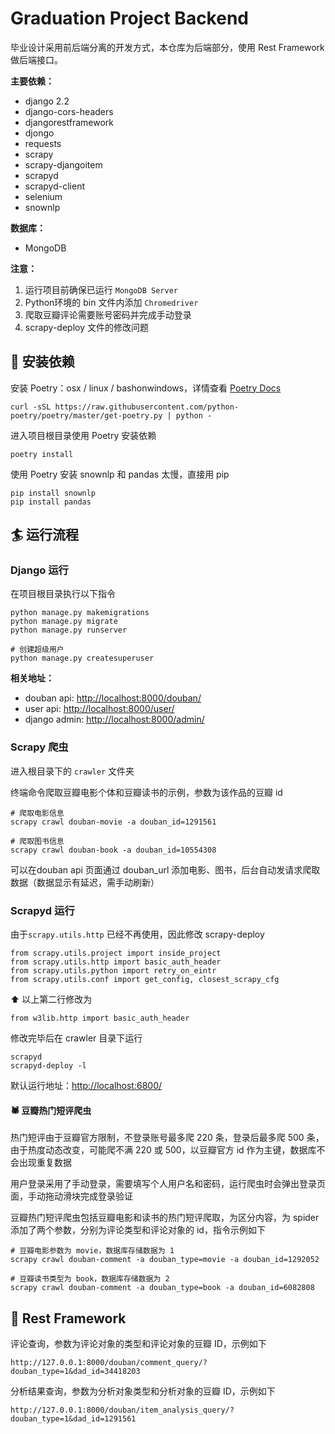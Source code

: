 # Graduation Project Backend

毕业设计采用前后端分离的开发方式，本仓库为后端部分，使用 Rest Framework 做后端接口。

**主要依赖：**
+ django 2.2
+ django-cors-headers
+ djangorestframework
+ djongo
+ requests
+ scrapy
+ scrapy-djangoitem
+ scrapyd
+ scrapyd-client
+ selenium
+ snownlp

**数据库：**
+ MongoDB

**注意：**
1. 运行项目前确保已运行 `MongoDB Server`
2. Python环境的 bin 文件内添加 `Chromedriver`
3. 爬取豆瓣评论需要账号密码并完成手动登录
4. scrapy-deploy 文件的修改问题

## 🚀 安装依赖
安装 Poetry：osx / linux / bashonwindows，详情查看 [Poetry Docs](https://python-poetry.org/docs/)
```
curl -sSL https://raw.githubusercontent.com/python-poetry/poetry/master/get-poetry.py | python -
```
进入项目根目录使用 Poetry 安装依赖
```
poetry install 
```
使用 Poetry 安装 snownlp 和 pandas 太慢，直接用 pip
```
pip install snownlp
pip install pandas
```

## 🏄 运行流程

### Django 运行
在项目根目录执行以下指令
```
python manage.py makemigrations
python manage.py migrate
python manage.py runserver

# 创建超级用户
python manage.py createsuperuser 
```

**相关地址：**
+ douban api: [http://localhost:8000/douban/](http://localhost:8000/douban/)
+ user api: [http://localhost:8000/user/](http://localhost:8000/user/)
+ django admin: [http://localhost:8000/admin/](http://localhost:8000/admin/)

### Scrapy 爬虫

进入根目录下的 `crawler` 文件夹

终端命令爬取豆瓣电影个体和豆瓣读书的示例，参数为该作品的豆瓣 id
```
# 爬取电影信息
scrapy crawl douban-movie -a douban_id=1291561

# 爬取图书信息
scrapy crawl douban-book -a douban_id=10554308
```

可以在douban api 页面通过 douban_url 添加电影、图书，后台自动发请求爬取数据（数据显示有延迟，需手动刷新）

### Scrapyd 运行
由于`scrapy.utils.http` 已经不再使用，因此修改 scrapy-deploy
```
from scrapy.utils.project import inside_project
from scrapy.utils.http import basic_auth_header
from scrapy.utils.python import retry_on_eintr
from scrapy.utils.conf import get_config, closest_scrapy_cfg
```
⬆️ 以上第二行修改为
```
from w3lib.http import basic_auth_header
```
修改完毕后在 crawler 目录下运行
```
scrapyd
scrapyd-deploy -l
```
默认运行地址：[http://localhost:6800/
](http://localhost:6800/)

#### 🕷️ 豆瓣热门短评爬虫
热门短评由于豆瓣官方限制，不登录账号最多爬 220 条，登录后最多爬 500 条，由于热度动态改变，可能爬不满 220 或 500，以豆瓣官方 id 作为主键，数据库不会出现重复数据<br>

用户登录采用了手动登录，需要填写个人用户名和密码，运行爬虫时会弹出登录页面，手动拖动滑块完成登录验证<br>

豆瓣热门短评爬虫包括豆瓣电影和读书的热门短评爬取，为区分内容，为 spider 添加了两个参数，分别为评论类型和评论对象的 id，指令示例如下

```
# 豆瓣电影参数为 movie，数据库存储数据为 1
scrapy crawl douban-comment -a douban_type=movie -a douban_id=1292052

# 豆瓣读书类型为 book，数据库存储数据为 2
scrapy crawl douban-comment -a douban_type=book -a douban_id=6082808
```

## 🌳 Rest Framework

评论查询，参数为评论对象的类型和评论对象的豆瓣 ID，示例如下
```
http://127.0.0.1:8000/douban/comment_query/?douban_type=1&dad_id=34418203
```
分析结果查询，参数为分析对象类型和分析对象的豆瓣 ID，示例如下
```
http://127.0.0.1:8000/douban/item_analysis_query/?douban_type=1&dad_id=1291561
```
